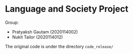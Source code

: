 # Language and Society Project

Group:

- Pratyaksh Gautam (2020114002)
- Nukit Tailor (2020114012)

The original code is under the directory `code_release/`
